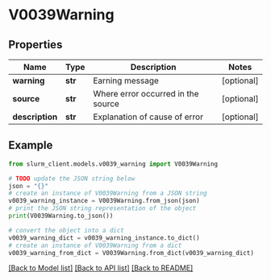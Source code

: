 # V0039Warning


## Properties

Name | Type | Description | Notes
------------ | ------------- | ------------- | -------------
**warning** | **str** | Earning message | [optional] 
**source** | **str** | Where error occurred in the source | [optional] 
**description** | **str** | Explanation of cause of error | [optional] 

## Example

```python
from slurm_client.models.v0039_warning import V0039Warning

# TODO update the JSON string below
json = "{}"
# create an instance of V0039Warning from a JSON string
v0039_warning_instance = V0039Warning.from_json(json)
# print the JSON string representation of the object
print(V0039Warning.to_json())

# convert the object into a dict
v0039_warning_dict = v0039_warning_instance.to_dict()
# create an instance of V0039Warning from a dict
v0039_warning_from_dict = V0039Warning.from_dict(v0039_warning_dict)
```
[[Back to Model list]](../README.md#documentation-for-models) [[Back to API list]](../README.md#documentation-for-api-endpoints) [[Back to README]](../README.md)


